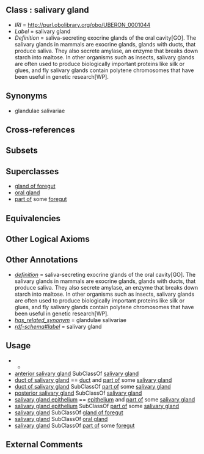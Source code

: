 
## Class : salivary gland

 * *IRI* = http://purl.obolibrary.org/obo/UBERON_0001044
 * *Label* = salivary gland
 * *Definition* = saliva-secreting exocrine glands of the oral cavity[GO]. The salivary glands in mammals are exocrine glands, glands with ducts, that produce saliva. They also secrete amylase, an enzyme that breaks down starch into maltose. In other organisms such as insects, salivary glands are often used to produce biologically important proteins like silk or glues, and fly salivary glands contain polytene chromosomes that have been useful in genetic research[WP].

## Synonyms

 * glandulae salivariae

## Cross-references


## Subsets


## Superclasses

 * [gland of foregut](../../UBERON/94/UBERON_0003294.md)
 * [oral gland](../../UBERON/47/UBERON_0010047.md)
 * [part of](../../BFO/50/BFO_0000050.md) some [foregut](../../UBERON/41/UBERON_0001041.md)

## Equivalencies


## Other Logical Axioms


## Other Annotations

 * *[definition](../../IAO/15/IAO_0000115.md)* = saliva-secreting exocrine glands of the oral cavity[GO]. The salivary glands in mammals are exocrine glands, glands with ducts, that produce saliva. They also secrete amylase, an enzyme that breaks down starch into maltose. In other organisms such as insects, salivary glands are often used to produce biologically important proteins like silk or glues, and fly salivary glands contain polytene chromosomes that have been useful in genetic research[WP].
 * *[has_related_synonym](../../ym/oboInOwl#hasRelatedSynonym.md)* = glandulae salivariae
 * *[rdf-schema#label](../../el/rdf-schema#label.md)* = salivary gland

## Usage

 * -
 * [anterior salivary gland](../../CEPH/11/CEPH_0000011.md) SubClassOf [salivary gland](../../UBERON/44/UBERON_0001044.md)
 * [duct of salivary gland](../../UBERON/37/UBERON_0001837.md) == [duct](../../UBERON/58/UBERON_0000058.md) and [part of](../../BFO/50/BFO_0000050.md) some [salivary gland](../../UBERON/44/UBERON_0001044.md)
 * [duct of salivary gland](../../UBERON/37/UBERON_0001837.md) SubClassOf [part of](../../BFO/50/BFO_0000050.md) some [salivary gland](../../UBERON/44/UBERON_0001044.md)
 * [posterior salivary gland](../../CEPH/06/CEPH_0000206.md) SubClassOf [salivary gland](../../UBERON/44/UBERON_0001044.md)
 * [salivary gland epithelium](../../UBERON/09/UBERON_0004809.md) == [epithelium](../../UBERON/83/UBERON_0000483.md) and [part of](../../BFO/50/BFO_0000050.md) some [salivary gland](../../UBERON/44/UBERON_0001044.md)
 * [salivary gland epithelium](../../UBERON/09/UBERON_0004809.md) SubClassOf [part of](../../BFO/50/BFO_0000050.md) some [salivary gland](../../UBERON/44/UBERON_0001044.md)
 * [salivary gland](../../UBERON/44/UBERON_0001044.md) SubClassOf [gland of foregut](../../UBERON/94/UBERON_0003294.md)
 * [salivary gland](../../UBERON/44/UBERON_0001044.md) SubClassOf [oral gland](../../UBERON/47/UBERON_0010047.md)
 * [salivary gland](../../UBERON/44/UBERON_0001044.md) SubClassOf [part of](../../BFO/50/BFO_0000050.md) some [foregut](../../UBERON/41/UBERON_0001041.md)

## External Comments

